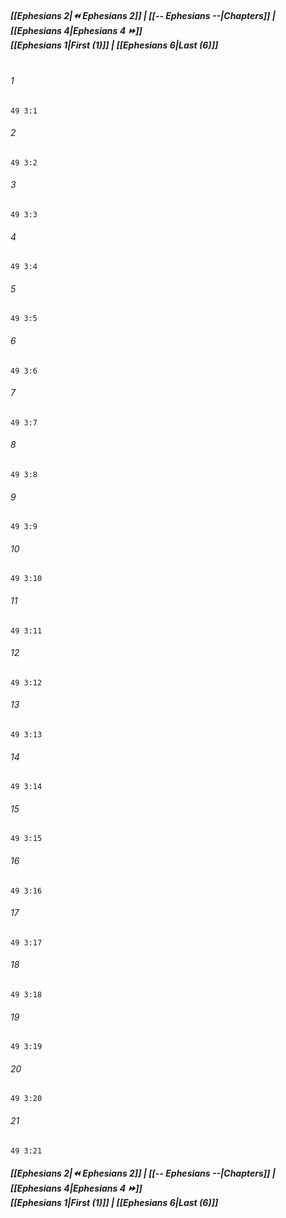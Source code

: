 
##### **[[Ephesians 2|⏪ Ephesians 2]] | [[-- Ephesians --|Chapters]] | [[Ephesians 4|Ephesians 4 ⏩]]**<br>**[[Ephesians 1|First (1)]] | [[Ephesians 6|Last (6)]]**<br><br>

###### 1
``` verse
49 3:1
```
###### 2
``` verse
49 3:2
```
###### 3
``` verse
49 3:3
```
###### 4
``` verse
49 3:4
```
###### 5
``` verse
49 3:5
```
###### 6
``` verse
49 3:6
```
###### 7
``` verse
49 3:7
```
###### 8
``` verse
49 3:8
```
###### 9
``` verse
49 3:9
```
###### 10
``` verse
49 3:10
```
###### 11
``` verse
49 3:11
```
###### 12
``` verse
49 3:12
```
###### 13
``` verse
49 3:13
```
###### 14
``` verse
49 3:14
```
###### 15
``` verse
49 3:15
```
###### 16
``` verse
49 3:16
```
###### 17
``` verse
49 3:17
```
###### 18
``` verse
49 3:18
```
###### 19
``` verse
49 3:19
```
###### 20
``` verse
49 3:20
```
###### 21
``` verse
49 3:21
```

##### **[[Ephesians 2|⏪ Ephesians 2]] | [[-- Ephesians --|Chapters]] | [[Ephesians 4|Ephesians 4 ⏩]]**<br>**[[Ephesians 1|First (1)]] | [[Ephesians 6|Last (6)]]**
